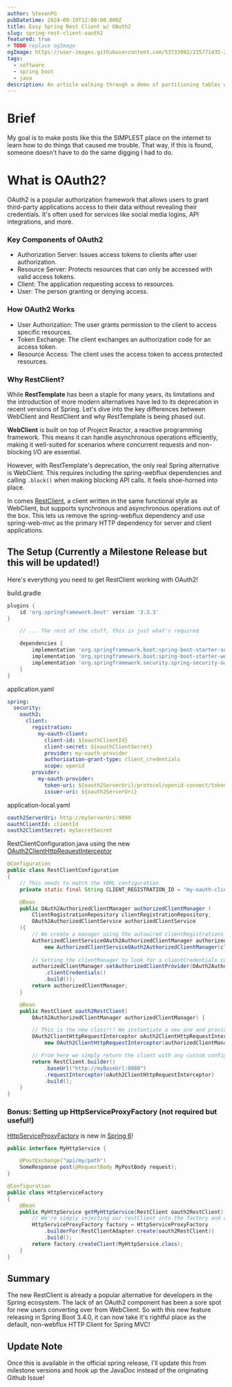 ```yaml
---
author: StevenPG
pubDatetime: 2024-09-19T12:00:00.000Z
title: Easy Spring Rest Client w/ OAuth2
slug: spring-rest-client-oauth2
featured: true
# TODO replace ogImage
ogImage: https://user-images.githubusercontent.com/53733092/215771435-25408246-2309-4f8b-a781-1f3d93bdf0ec.png
tags:
  - software
  - spring boot
  - java
description: An article walking through a demo of partitioning tables with postgres.
---
```


# Brief

My goal is to make posts like this the SIMPLEST place on the internet to learn how to do things
that caused me trouble. That way, if this is found, someone doesn't have to do the same digging I had to do.

# What is OAuth2?

OAuth2 is a popular authorization framework that allows users to grant 
third-party applications access to their data without revealing their 
credentials. It's often used for services like social media logins, API integrations, and more.

### Key Components of OAuth2

- Authorization Server: Issues access tokens to clients after user authorization.
- Resource Server: Protects resources that can only be accessed with valid access tokens.
- Client: The application requesting access to resources.
- User: The person granting or denying access.

### How OAuth2 Works

- User Authorization: The user grants permission to the client to access specific resources.
- Token Exchange: The client exchanges an authorization code for an access token.
- Resource Access: The client uses the access token to access protected resources.

### Why RestClient?

While **RestTemplate** has been a staple for many years, its limitations and the 
introduction of more modern alternatives have led to its deprecation in recent 
versions of Spring. Let's dive into the key differences between WebClient 
and RestClient and why RestTemplate is being phased out.

**WebClient** is built on top of Project Reactor, a reactive
programming framework. This means it can handle asynchronous operations efficiently, 
making it well-suited for scenarios where concurrent requests and non-blocking I/O 
are essential.

However, with RestTemplate's deprecation, the only real Spring alternative is WebClient.
This requires including the spring-webflux dependencies and calling `.block()` when making
blocking API calls. It feels shoe-horned into place.

In comes [RestClient][restClientBlogAnnouncement], a client written in the same functional style as WebClient, but supports
synchronous and asynchronous operations out of the box. This lets us remove the spring-webflux
dependency and use spring-web-mvc as the primary HTTP dependency for server and client applications.

## The Setup (Currently a Milestone Release but this will be updated!)

Here's everything you need to get RestClient working with OAuth2!

build.gradle
```groovy
plugins {
    id 'org.springframework.boot' version '3.3.3'
}

    // ... The rest of the stuff, this is just what's required

    dependencies {
        implementation 'org.springframework.boot:spring-boot-starter-security'
        implementation 'org.springframework.boot:spring-boot-starter-web'
        implementation 'org.springframework.security:spring-security-oauth2-client:6.4.0-M3'
    }
}
```

application.yaml
```yaml
spring:
  security:
    oauth2:
      client:
        registration:
          my-oauth-client:
            client-id: ${oauthClientId}
            client-secret: ${oauthClientSecret}
            provider: my-oauth-provider
            authorization-grant-type: client_credentials
            scope: openid
        provider:
          my-oauth-provider:
            token-uri: ${oauth2ServerUri}/protocol/openid-connect/token
            issuer-uri: ${oauth2ServerUri}
```

application-local.yaml
```yaml
oauth2ServerUri: http://myServerUri:9090
oauthClientId: clientId
oauth2ClientSecret: mySecretSecret
```

RestClientConfiguration.java using the new [OAuth2ClientHttpRequestInterceptor][oAuth2ClientHttpRequestInterceptor]
```java
@Configuration
public class RestClientConfiguration
{
    // This needs to match the YAML configuration
    private static final String CLIENT_REGISTRATION_ID = "my-oauth-client";

    @Bean
    public OAuth2AuthorizedClientManager authorizedClientManager (
        ClientRegistrationRepository clientRegistrationRepository,
        OAuth2AuthorizedClientService authorizedClientService
    ){
        // We create a manager using the autowired clientRegistrations from YAML and connect it to the service
        AuthorizedClientServiceOAuth2AuthorizedClientManager authorizedClientManager =
            new AuthorizedClientServiceOAuth2AuthorizedClientManager(clientRegistrationRepository, authorizedClientService);
        
        // Setting the clientManager to look for a clientCredentials configuration
        authorizedClientManager.setAuthorizedClientProvider(OAuth2AuthorizedClientProviderBuilder.builder()
            .clientCredentials()
            .build());
        return authorizedClientManager;
    }

    @Bean
    public RestClient oauth2RestClient(
        OAuth2AuthorizedClientManager authorizedClientManager) {

        // This is the new class!!! We instantiate a new one and provide it the client registration to match
        OAuth2ClientHttpRequestInterceptor oAuth2ClientHttpRequestInterceptor =
            new OAuth2ClientHttpRequestInterceptor(authorizedClientManager, request -> CLIENT_REGISTRATION_ID);

        // From here we simply return the client with any custom configuration, and we're good to go!
        return RestClient.builder()
            .baseUrl("http://myBaseUrl:8080")
            .requestInterceptor(oAuth2ClientHttpRequestInterceptor)
            .build();
    }
}
```

### Bonus: Setting up HttpServiceProxyFactory (not required but useful!)

[HttpServiceProxyFactory][httpServiceProxyFactory] is new in [Spring 6][httpServiceProxyFactoryJavadoc]!

```java
public interface MyHttpService {

    @PostExchange("api/my/path")
    SomeResponse post(@RequestBody MyPostBody request);
}
```

```java
@Configuration
public class HttpServiceFactory
{
    @Bean
    public MyHttpService getMyHttpService(RestClient oauth2RestClient) {
        // We're simply injecting our restClient into the factory and creating a concrete instance of the interface
        HttpServiceProxyFactory factory = HttpServiceProxyFactory
            .builderFor(RestClientAdapter.create(oauth2RestClient))
            .build();
        return factory.createClient(MyHttpService.class);
    }
}
```

## Summary

The new RestClient is already a popular alternative for developers in the Spring ecosystem. 
The lack of an OAuth2 component has been a sore spot for new users converting over from WebClient. So with
this new feature releasing in Spring Boot 3.4.0, it can now take it's rightful place as the default, non-webflux
HTTP Client for Spring MVC!

## Update Note

Once this is available in the official spring release, I'll update this from milestone versions and 
hook up the JavaDoc instead of the originating Github Issue!

[restClientBlogAnnouncement]: https://spring.io/blog/2023/07/13/new-in-spring-6-1-restclient
[oAuth2ClientHttpRequestInterceptor]: https://github.com/spring-projects/spring-security/issues/13588
[httpServiceProxyFactoryJavadoc]: https://docs.spring.io/spring-framework/docs/current/javadoc-api/org/springframework/web/service/invoker/HttpServiceProxyFactory.html
[httpServiceProxyFactory]: https://www.baeldung.com/spring-6-http-interface
[soby-chako]: https://github.com/sobychacko
